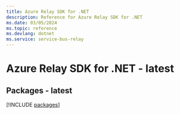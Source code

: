 ```yaml
---
title: Azure Relay SDK for .NET
description: Reference for Azure Relay SDK for .NET
ms.date: 03/05/2024
ms.topic: reference
ms.devlang: dotnet
ms.service: service-bus-relay
---
```

# Azure Relay SDK for .NET - latest
## Packages - latest
[!INCLUDE [packages](relay-index.md)]